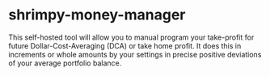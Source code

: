 # shrimpy-money-manager
This self-hosted tool will allow you to manual program your take-profit for future Dollar-Cost-Averaging (DCA) or take home profit. It does this in increments or whole amounts by your settings in precise positive deviations of your average portfolio balance.
